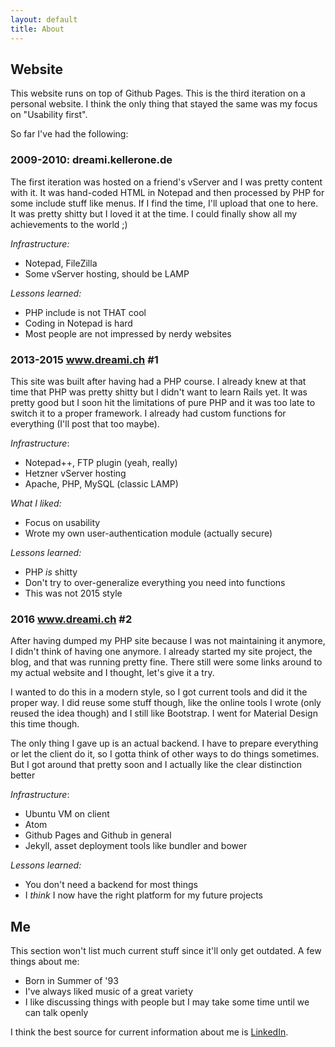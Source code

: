 ```yaml
---
layout: default
title: About
---
```


## Website
This website runs on top of Github Pages. This is the third iteration on a personal website. I think the only thing that stayed the same was my focus on "Usability first".

So far I've had the following:

### 2009-2010: dreami.kellerone.de
The first iteration was hosted on a friend's vServer and I was pretty content with it. It was hand-coded HTML in Notepad and then processed by PHP for some include stuff like menus. If I find the time, I'll upload that one to here.
It was pretty shitty but I loved it at the time. I could finally show all my achievements to the world ;)

*Infrastructure:*
* Notepad, FileZilla
* Some vServer hosting, should be LAMP

*Lessons learned:*
* PHP include is not THAT cool
* Coding in Notepad is hard
* Most people are not impressed by nerdy websites

### 2013-2015 www.dreami.ch #1
This site was built after having had a PHP course. I already knew at that time that PHP was pretty shitty but I didn't want to learn Rails yet. It was pretty good but I soon hit the limitations of pure PHP and it was too late to switch it to a proper framework. I already had custom functions for everything (I'll post that too maybe).

*Infrastructure*:
* Notepad++, FTP plugin (yeah, really)
* Hetzner vServer hosting
* Apache, PHP, MySQL (classic LAMP)

*What I liked:*
* Focus on usability
* Wrote my own user-authentication module (actually secure)

*Lessons learned:*
* PHP *is* shitty
* Don't try to over-generalize everything you need into functions
* This was not 2015 style

### 2016 www.dreami.ch #2
After having dumped my PHP site because I was not maintaining it anymore, I didn't think of having one anymore. I already started my site project, the blog, and that was running pretty fine. There still were some links around to my actual website and I thought, let's give it a try.

I wanted to do this in a modern style, so I got current tools and did it the proper way. I did reuse some stuff though, like the online tools I wrote (only reused the idea though) and I still like Bootstrap. I went for Material Design this time though.

The only thing I gave up is an actual backend. I have to prepare everything or let the client do it, so I gotta think of other ways to do things sometimes. But I got around that pretty soon and I actually like the clear distinction better

*Infrastructure*:
* Ubuntu VM on client
* Atom
* Github Pages and Github in general
* Jekyll, asset deployment tools like bundler and bower

*Lessons learned:*
* You don't need a backend for most things
* I *think* I now have the right platform for my future projects

## Me
This section won't list much current stuff since it'll only get outdated. A few things about me:
* Born in Summer of '93
* I've always liked music of a great variety
* I like discussing things with people but I may take some time until we can talk openly

I think the best source for current information about me is [LinkedIn](https://www.linkedin.com/in/lukas-röllin-68a070a0).
